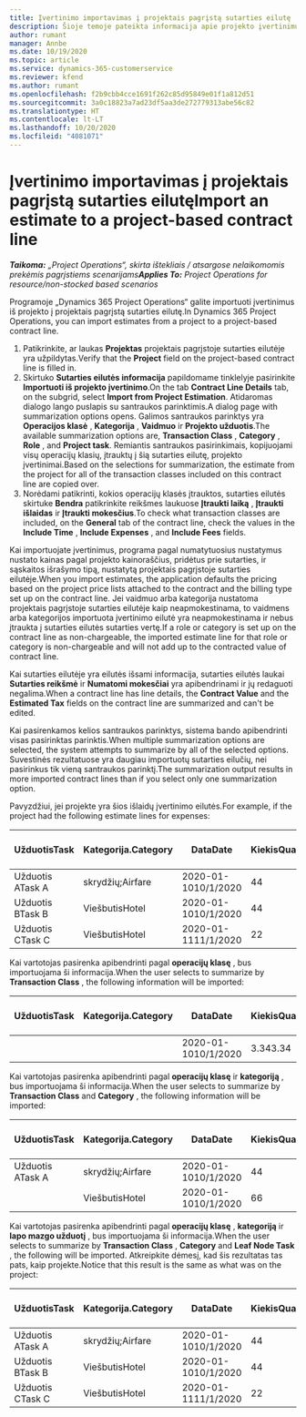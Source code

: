 ```yaml
---
title: Įvertinimo importavimas į projektais pagrįstą sutarties eilutę
description: Šioje temoje pateikta informacija apie projekto įvertinimų importavimą į sutarties eilutę.
author: rumant
manager: Annbe
ms.date: 10/19/2020
ms.topic: article
ms.service: dynamics-365-customerservice
ms.reviewer: kfend
ms.author: rumant
ms.openlocfilehash: f2b9cbb4cce1691f262c85d95849e01f1a812d51
ms.sourcegitcommit: 3a0c18823a7ad23df5aa3de272779313abe56c82
ms.translationtype: HT
ms.contentlocale: lt-LT
ms.lasthandoff: 10/20/2020
ms.locfileid: "4081071"
---
```

# <a name="import-an-estimate-to-a-project-based-contract-line"></a><span data-ttu-id="2cc80-103">Įvertinimo importavimas į projektais pagrįstą sutarties eilutę</span><span class="sxs-lookup"><span data-stu-id="2cc80-103">Import an estimate to a project-based contract line</span></span>

<span data-ttu-id="2cc80-104">_**Taikoma:** „Project Operations“, skirta ištekliais / atsargose nelaikomomis prekėmis pagrįstiems scenarijams_</span><span class="sxs-lookup"><span data-stu-id="2cc80-104">_**Applies To:** Project Operations for resource/non-stocked based scenarios_</span></span>

<span data-ttu-id="2cc80-105">Programoje „Dynamics 365 Project Operations“ galite importuoti įvertinimus iš projekto į projektais pagrįstą sutarties eilutę.</span><span class="sxs-lookup"><span data-stu-id="2cc80-105">In Dynamics 365 Project Operations, you can import estimates from a project to a project-based contract line.</span></span>

1. <span data-ttu-id="2cc80-106">Patikrinkite, ar laukas **Projektas** projektais pagrįstoje sutarties eilutėje yra užpildytas.</span><span class="sxs-lookup"><span data-stu-id="2cc80-106">Verify that the **Project** field on the project-based contract line is filled in.</span></span>
2. <span data-ttu-id="2cc80-107">Skirtuko **Sutarties eilutės informacija** papildomame tinklelyje pasirinkite **Importuoti iš projekto įvertinimo**.</span><span class="sxs-lookup"><span data-stu-id="2cc80-107">On the tab **Contract Line Details** tab, on the subgrid, select **Import from Project Estimation**.</span></span> <span data-ttu-id="2cc80-108">Atidaromas dialogo lango puslapis su santraukos parinktimis.</span><span class="sxs-lookup"><span data-stu-id="2cc80-108">A dialog page with summarization options opens.</span></span> <span data-ttu-id="2cc80-109">Galimos santraukos parinktys yra **Operacijos klasė** , **Kategorija** , **Vaidmuo** ir **Projekto užduotis**.</span><span class="sxs-lookup"><span data-stu-id="2cc80-109">The available summarization options are, **Transaction Class** , **Category** , **Role** , and **Project task**.</span></span> <span data-ttu-id="2cc80-110">Remiantis santraukos pasirinkimais, kopijuojami visų operacijų klasių, įtrauktų į šią sutarties eilutę, projekto įvertinimai.</span><span class="sxs-lookup"><span data-stu-id="2cc80-110">Based on the selections for summarization, the estimate from the project for all of the transaction classes included on this contract line are copied over.</span></span> 
3. <span data-ttu-id="2cc80-111">Norėdami patikrinti, kokios operacijų klasės įtrauktos, sutarties eilutės skirtuke **Bendra** patikrinkite reikšmes laukuose **Įtraukti laiką** , **Įtraukti išlaidas** ir **Įtraukti mokesčius**.</span><span class="sxs-lookup"><span data-stu-id="2cc80-111">To check what transaction classes are included, on the **General** tab of the contract line, check the values in the **Include Time** , **Include Expenses** , and **Include Fees** fields.</span></span>

<span data-ttu-id="2cc80-112">Kai importuojate įvertinimus, programa pagal numatytuosius nustatymus nustato kainas pagal projekto kainoraščius, pridėtus prie sutarties, ir sąskaitos išrašymo tipą, nustatytą projektais pagrįstoje sutarties eilutėje.</span><span class="sxs-lookup"><span data-stu-id="2cc80-112">When you import estimates, the application defaults the pricing based on the project price lists attached to the contract and the billing type set up on the contract line.</span></span> <span data-ttu-id="2cc80-113">Jei vaidmuo arba kategorija nustatoma projektais pagrįstoje sutarties eilutėje kaip neapmokestinama, to vaidmens arba kategorijos importuota įvertinimo eilutė yra neapmokestinama ir nebus įtraukta į sutarties eilutės sutarties vertę.</span><span class="sxs-lookup"><span data-stu-id="2cc80-113">If a role or category is set up on the contract line as non-chargeable, the imported estimate line for that role or category is non-chargeable and will not add up to the contracted value of contract line.</span></span>

<span data-ttu-id="2cc80-114">Kai sutarties eilutėje yra eilutės išsami informacija, sutarties eilutės laukai **Sutarties reikšmė** ir **Numatomi mokesčiai** yra apibendrinami ir jų redaguoti negalima.</span><span class="sxs-lookup"><span data-stu-id="2cc80-114">When a contract line has line details, the **Contract Value** and the **Estimated Tax** fields on the contract line are summarized and can't be edited.</span></span>

<span data-ttu-id="2cc80-115">Kai pasirenkamos kelios santraukos parinktys, sistema bando apibendrinti visas pasirinktas parinktis.</span><span class="sxs-lookup"><span data-stu-id="2cc80-115">When multiple summarization options are selected, the system attempts to summarize by all of the selected options.</span></span> <span data-ttu-id="2cc80-116">Suvestinės rezultatuose yra daugiau importuotų sutarties eilučių, nei pasirinkus tik vieną santraukos parinktį.</span><span class="sxs-lookup"><span data-stu-id="2cc80-116">The summarization output results in more imported contract lines than if you select only one summarization option.</span></span>

<span data-ttu-id="2cc80-117">Pavyzdžiui, jei projekte yra šios išlaidų įvertinimo eilutės.</span><span class="sxs-lookup"><span data-stu-id="2cc80-117">For example, if the project had the following estimate lines for expenses:</span></span>

| <span data-ttu-id="2cc80-118">Užduotis</span><span class="sxs-lookup"><span data-stu-id="2cc80-118">Task</span></span> | <span data-ttu-id="2cc80-119">Kategorija.</span><span class="sxs-lookup"><span data-stu-id="2cc80-119">Category</span></span> | <span data-ttu-id="2cc80-120">Data</span><span class="sxs-lookup"><span data-stu-id="2cc80-120">Date</span></span> | <span data-ttu-id="2cc80-121">Kiekis</span><span class="sxs-lookup"><span data-stu-id="2cc80-121">Quantity</span></span> | <span data-ttu-id="2cc80-122">Vieneto kaina</span><span class="sxs-lookup"><span data-stu-id="2cc80-122">Unit price</span></span> | <span data-ttu-id="2cc80-123">Suma</span><span class="sxs-lookup"><span data-stu-id="2cc80-123">Amount</span></span> |
| --- | --- | --- | --- | --- | --- |
| <span data-ttu-id="2cc80-124">Užduotis A</span><span class="sxs-lookup"><span data-stu-id="2cc80-124">Task A</span></span> | <span data-ttu-id="2cc80-125">skrydžių;</span><span class="sxs-lookup"><span data-stu-id="2cc80-125">Airfare</span></span> | <span data-ttu-id="2cc80-126">2020-01-10</span><span class="sxs-lookup"><span data-stu-id="2cc80-126">10/1/2020</span></span> | <span data-ttu-id="2cc80-127">4</span><span class="sxs-lookup"><span data-stu-id="2cc80-127">4</span></span> | <span data-ttu-id="2cc80-128">400</span><span class="sxs-lookup"><span data-stu-id="2cc80-128">400</span></span> | <span data-ttu-id="2cc80-129">1600</span><span class="sxs-lookup"><span data-stu-id="2cc80-129">1600</span></span> |
| <span data-ttu-id="2cc80-130">Užduotis B</span><span class="sxs-lookup"><span data-stu-id="2cc80-130">Task B</span></span> | <span data-ttu-id="2cc80-131">Viešbutis</span><span class="sxs-lookup"><span data-stu-id="2cc80-131">Hotel</span></span> | <span data-ttu-id="2cc80-132">2020-01-10</span><span class="sxs-lookup"><span data-stu-id="2cc80-132">10/1/2020</span></span> | <span data-ttu-id="2cc80-133">4</span><span class="sxs-lookup"><span data-stu-id="2cc80-133">4</span></span> | <span data-ttu-id="2cc80-134">Virš 200</span><span class="sxs-lookup"><span data-stu-id="2cc80-134">200</span></span> | <span data-ttu-id="2cc80-135">800</span><span class="sxs-lookup"><span data-stu-id="2cc80-135">800</span></span> |
| <span data-ttu-id="2cc80-136">Užduotis C</span><span class="sxs-lookup"><span data-stu-id="2cc80-136">Task C</span></span> | <span data-ttu-id="2cc80-137">Viešbutis</span><span class="sxs-lookup"><span data-stu-id="2cc80-137">Hotel</span></span> | <span data-ttu-id="2cc80-138">2020-01-11</span><span class="sxs-lookup"><span data-stu-id="2cc80-138">11/1/2020</span></span> | <span data-ttu-id="2cc80-139">2</span><span class="sxs-lookup"><span data-stu-id="2cc80-139">2</span></span> | <span data-ttu-id="2cc80-140">Virš 200</span><span class="sxs-lookup"><span data-stu-id="2cc80-140">200</span></span> | <span data-ttu-id="2cc80-141">400</span><span class="sxs-lookup"><span data-stu-id="2cc80-141">400</span></span> |

<span data-ttu-id="2cc80-142">Kai vartotojas pasirenka apibendrinti pagal **operacijų klasę** , bus importuojama ši informacija.</span><span class="sxs-lookup"><span data-stu-id="2cc80-142">When the user selects to summarize by **Transaction Class** , the following information will be imported:</span></span>

| <span data-ttu-id="2cc80-143">Užduotis</span><span class="sxs-lookup"><span data-stu-id="2cc80-143">Task</span></span> | <span data-ttu-id="2cc80-144">Kategorija.</span><span class="sxs-lookup"><span data-stu-id="2cc80-144">Category</span></span> | <span data-ttu-id="2cc80-145">Data</span><span class="sxs-lookup"><span data-stu-id="2cc80-145">Date</span></span> | <span data-ttu-id="2cc80-146">Kiekis</span><span class="sxs-lookup"><span data-stu-id="2cc80-146">Quantity</span></span> | <span data-ttu-id="2cc80-147">Vieneto kaina</span><span class="sxs-lookup"><span data-stu-id="2cc80-147">Unit price</span></span> | <span data-ttu-id="2cc80-148">Suma</span><span class="sxs-lookup"><span data-stu-id="2cc80-148">Amount</span></span> |
| --- | --- | --- | --- | --- | --- |
| &nbsp;  | &nbsp;  | <span data-ttu-id="2cc80-149">2020-01-10</span><span class="sxs-lookup"><span data-stu-id="2cc80-149">10/1/2020</span></span> | <span data-ttu-id="2cc80-150">3.34</span><span class="sxs-lookup"><span data-stu-id="2cc80-150">3.34</span></span> | <span data-ttu-id="2cc80-151">840</span><span class="sxs-lookup"><span data-stu-id="2cc80-151">840</span></span> | <span data-ttu-id="2cc80-152">2800</span><span class="sxs-lookup"><span data-stu-id="2cc80-152">2800</span></span> |

<span data-ttu-id="2cc80-153">Kai vartotojas pasirenka apibendrinti pagal **operacijų klasę** ir **kategoriją** , bus importuojama ši informacija.</span><span class="sxs-lookup"><span data-stu-id="2cc80-153">When the user selects to summarize by **Transaction Class** and **Category** , the following information will be imported:</span></span>

| <span data-ttu-id="2cc80-154">Užduotis</span><span class="sxs-lookup"><span data-stu-id="2cc80-154">Task</span></span> | <span data-ttu-id="2cc80-155">Kategorija.</span><span class="sxs-lookup"><span data-stu-id="2cc80-155">Category</span></span> | <span data-ttu-id="2cc80-156">Data</span><span class="sxs-lookup"><span data-stu-id="2cc80-156">Date</span></span> | <span data-ttu-id="2cc80-157">Kiekis</span><span class="sxs-lookup"><span data-stu-id="2cc80-157">Quantity</span></span> | <span data-ttu-id="2cc80-158">Vieneto kaina</span><span class="sxs-lookup"><span data-stu-id="2cc80-158">Unit price</span></span> | <span data-ttu-id="2cc80-159">Suma</span><span class="sxs-lookup"><span data-stu-id="2cc80-159">Amount</span></span> |
| --- | --- | --- | --- | --- | --- |
| <span data-ttu-id="2cc80-160">Užduotis A</span><span class="sxs-lookup"><span data-stu-id="2cc80-160">Task A</span></span> | <span data-ttu-id="2cc80-161">skrydžių;</span><span class="sxs-lookup"><span data-stu-id="2cc80-161">Airfare</span></span> | <span data-ttu-id="2cc80-162">2020-01-10</span><span class="sxs-lookup"><span data-stu-id="2cc80-162">10/1/2020</span></span> | <span data-ttu-id="2cc80-163">4</span><span class="sxs-lookup"><span data-stu-id="2cc80-163">4</span></span> | <span data-ttu-id="2cc80-164">400</span><span class="sxs-lookup"><span data-stu-id="2cc80-164">400</span></span> | <span data-ttu-id="2cc80-165">1600</span><span class="sxs-lookup"><span data-stu-id="2cc80-165">1600</span></span> |
| &nbsp;  | <span data-ttu-id="2cc80-166">Viešbutis</span><span class="sxs-lookup"><span data-stu-id="2cc80-166">Hotel</span></span> | <span data-ttu-id="2cc80-167">2020-01-10</span><span class="sxs-lookup"><span data-stu-id="2cc80-167">10/1/2020</span></span> | <span data-ttu-id="2cc80-168">6</span><span class="sxs-lookup"><span data-stu-id="2cc80-168">6</span></span> | <span data-ttu-id="2cc80-169">Virš 200</span><span class="sxs-lookup"><span data-stu-id="2cc80-169">200</span></span> | <span data-ttu-id="2cc80-170">1200</span><span class="sxs-lookup"><span data-stu-id="2cc80-170">1200</span></span> |

<span data-ttu-id="2cc80-171">Kai vartotojas pasirenka apibendrinti pagal **operacijų klasę** , **kategoriją** ir **lapo mazgo užduotį** , bus importuojama ši informacija.</span><span class="sxs-lookup"><span data-stu-id="2cc80-171">When the user selects to summarize by **Transaction Class** , **Category** and **Leaf Node Task** , the following will be imported.</span></span> <span data-ttu-id="2cc80-172">Atkreipkite dėmesį, kad šis rezultatas tas pats, kaip projekte.</span><span class="sxs-lookup"><span data-stu-id="2cc80-172">Notice that this result is the same as what was on the project:</span></span>

| <span data-ttu-id="2cc80-173">Užduotis</span><span class="sxs-lookup"><span data-stu-id="2cc80-173">Task</span></span> | <span data-ttu-id="2cc80-174">Kategorija.</span><span class="sxs-lookup"><span data-stu-id="2cc80-174">Category</span></span> | <span data-ttu-id="2cc80-175">Data</span><span class="sxs-lookup"><span data-stu-id="2cc80-175">Date</span></span> | <span data-ttu-id="2cc80-176">Kiekis</span><span class="sxs-lookup"><span data-stu-id="2cc80-176">Quantity</span></span> | <span data-ttu-id="2cc80-177">Vieneto kaina</span><span class="sxs-lookup"><span data-stu-id="2cc80-177">Unit price</span></span> | <span data-ttu-id="2cc80-178">Suma</span><span class="sxs-lookup"><span data-stu-id="2cc80-178">Amount</span></span> |
| --- | --- | --- | --- | --- | --- |
| <span data-ttu-id="2cc80-179">Užduotis A</span><span class="sxs-lookup"><span data-stu-id="2cc80-179">Task A</span></span> | <span data-ttu-id="2cc80-180">skrydžių;</span><span class="sxs-lookup"><span data-stu-id="2cc80-180">Airfare</span></span> | <span data-ttu-id="2cc80-181">2020-01-10</span><span class="sxs-lookup"><span data-stu-id="2cc80-181">10/1/2020</span></span> | <span data-ttu-id="2cc80-182">4</span><span class="sxs-lookup"><span data-stu-id="2cc80-182">4</span></span> | <span data-ttu-id="2cc80-183">400</span><span class="sxs-lookup"><span data-stu-id="2cc80-183">400</span></span> | <span data-ttu-id="2cc80-184">1600</span><span class="sxs-lookup"><span data-stu-id="2cc80-184">1600</span></span> |
| <span data-ttu-id="2cc80-185">Užduotis B</span><span class="sxs-lookup"><span data-stu-id="2cc80-185">Task B</span></span> | <span data-ttu-id="2cc80-186">Viešbutis</span><span class="sxs-lookup"><span data-stu-id="2cc80-186">Hotel</span></span> | <span data-ttu-id="2cc80-187">2020-01-10</span><span class="sxs-lookup"><span data-stu-id="2cc80-187">10/1/2020</span></span> | <span data-ttu-id="2cc80-188">4</span><span class="sxs-lookup"><span data-stu-id="2cc80-188">4</span></span> | <span data-ttu-id="2cc80-189">Virš 200</span><span class="sxs-lookup"><span data-stu-id="2cc80-189">200</span></span> | <span data-ttu-id="2cc80-190">800</span><span class="sxs-lookup"><span data-stu-id="2cc80-190">800</span></span> |
| <span data-ttu-id="2cc80-191">Užduotis C</span><span class="sxs-lookup"><span data-stu-id="2cc80-191">Task C</span></span> | <span data-ttu-id="2cc80-192">Viešbutis</span><span class="sxs-lookup"><span data-stu-id="2cc80-192">Hotel</span></span> | <span data-ttu-id="2cc80-193">2020-01-11</span><span class="sxs-lookup"><span data-stu-id="2cc80-193">11/1/2020</span></span> | <span data-ttu-id="2cc80-194">2</span><span class="sxs-lookup"><span data-stu-id="2cc80-194">2</span></span> | <span data-ttu-id="2cc80-195">Virš 200</span><span class="sxs-lookup"><span data-stu-id="2cc80-195">200</span></span> | <span data-ttu-id="2cc80-196">400</span><span class="sxs-lookup"><span data-stu-id="2cc80-196">400</span></span> |

